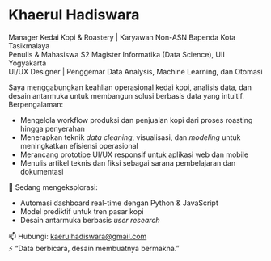 # Khaerul Hadiswara

Manager Kedai Kopi & Roastery | Karyawan Non-ASN Bapenda Kota Tasikmalaya  
Penulis & Mahasiswa S2 Magister Informatika (Data Science), UII Yogyakarta  
UI/UX Designer | Penggemar Data Analysis, Machine Learning, dan Otomasi  

Saya menggabungkan keahlian operasional kedai kopi, analisis data, dan desain antarmuka untuk membangun solusi berbasis data yang intuitif. Berpengalaman:  
- Mengelola workflow produksi dan penjualan kopi dari proses roasting hingga penyerahan  
- Menerapkan teknik _data cleaning_, visualisasi, dan _modeling_ untuk meningkatkan efisiensi operasional  
- Merancang prototipe UI/UX responsif untuk aplikasi web dan mobile  
- Menulis artikel teknis dan fiksi sebagai sarana pembelajaran dan dokumentasi  

🔭 Sedang mengeksplorasi:  
- Automasi dashboard real-time dengan Python & JavaScript  
- Model prediktif untuk tren pasar kopi  
- Desain antarmuka berbasis _user research_  

📫 Hubungi: kaerulhadiswara@gmail.com  
⚡ “Data berbicara, desain membuatnya bermakna.”
